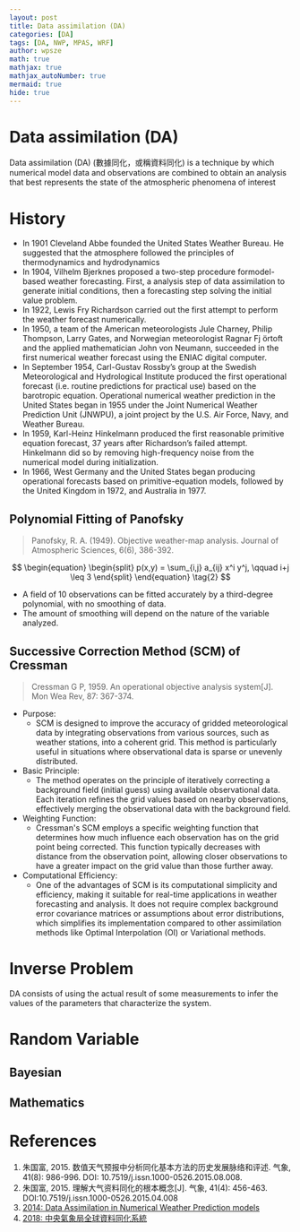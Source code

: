 ```yaml
---
layout: post
title: Data assimilation (DA) 
categories: [DA]
tags: [DA, NWP, MPAS, WRF]
author: wpsze
math: true
mathjax: true
mathjax_autoNumber: true
mermaid: true
hide: true
---
```


# Data assimilation (DA)

Data assimilation (DA) (數據同化，或稱資料同化) is a technique by which numerical model data and observations are combined to obtain an analysis that best represents the state of the atmospheric phenomena of interest

# History

- In 1901 Cleveland Abbe founded the United States Weather Bureau. He suggested that the atmosphere followed the principles of thermodynamics and hydrodynamics
- In 1904, Vilhelm Bjerknes proposed a two-step procedure formodel-based weather forecasting. First, a analysis step of data assimilation to generate initial conditions, then a forecasting step solving the initial value problem.
- In 1922, Lewis Fry Richardson carried out the first attempt to perform the weather forecast numerically.
- In 1950, a team of the American meteorologists Jule Charney, Philip Thompson, Larry Gates, and Norwegian meteorologist Ragnar Fj ̈ortoft and the applied mathematician John von Neumann, succeeded in the first numerical weather forecast using the ENIAC digital computer.
- In September 1954, Carl-Gustav Rossby’s group at the Swedish Meteorological and Hydrological Institute produced the first operational forecast (i.e. routine predictions for practical use) based on the barotropic equation. Operational numerical weather prediction in the United States began in 1955 under the Joint Numerical Weather Prediction Unit (JNWPU), a joint project by the U.S. Air Force, Navy, and Weather Bureau.
- In 1959, Karl-Heinz Hinkelmann produced the first reasonable primitive equation forecast, 37 years after Richardson’s failed attempt. Hinkelmann did so by removing high-frequency noise from the numerical model during initialization.
- In 1966, West Germany and the United States began producing operational forecasts based on primitive-equation models, followed by the United Kingdom in 1972, and Australia in 1977.


## Polynomial Fitting of Panofsky

> Panofsky, R. A. (1949). Objective weather-map analysis. Journal of Atmospheric Sciences, 6(6), 386-392.

$$
\begin{equation}
\begin{split}
p(x,y) = \sum_{i,j} a_{ij} x^i y^j, \qquad  i+j \leq 3
\end{split}
\end{equation}
\tag{2}
$$

- A field of 10 observations can be fitted accurately by a third-degree polynomial, with no smoothing of data.
- The amount of smoothing will depend on the nature of the variable analyzed.

## Successive Correction Method (SCM) of Cressman

> Cressman G P, 1959. An operational objective analysis system[J]. Mon Wea Rev, 87: 367-374.

- Purpose:
  - SCM is designed to improve the accuracy of gridded meteorological data by integrating observations from various sources, such as weather stations, into a coherent grid. This method is particularly useful in situations where observational data is sparse or unevenly distributed.
- Basic Principle:
  - The method operates on the principle of iteratively correcting a background field (initial guess) using available observational data. Each iteration refines the grid values based on nearby observations, effectively merging the observational data with the background field.
- Weighting Function:
  - Cressman's SCM employs a specific weighting function that determines how much influence each observation has on the grid point being corrected. This function typically decreases with distance from the observation point, allowing closer observations to have a greater impact on the grid value than those further away.
- Computational Efficiency:
  - One of the advantages of SCM is its computational simplicity and efficiency, making it suitable for real-time applications in weather forecasting and analysis. It does not require complex background error covariance matrices or assumptions about error distributions, which simplifies its implementation compared to other assimilation methods like Optimal Interpolation (OI) or Variational methods.


# Inverse Problem

DA consists of using the actual result of some measurements to infer the values of the parameters that characterize the system.

# Random Variable

## Bayesian



## Mathematics

# References

1. 朱国富, 2015. 数值天气预报中分析同化基本方法的历史发展脉络和评述. 气象, 41(8): 986-996. DOI: 10.7519/j.issn.1000-0526.2015.08.008.
2. 朱国富, 2015. 理解大气资料同化的根本概念[J]. 气象, 41(4): 456-463. DOI:10.7519/j.issn.1000-0526.2015.04.008
3. [2014: Data Assimilation in Numerical Weather Prediction models](https://indico.cern.ch/event/289770/contributions/664473/attachments/541326/746202/DA_CERN_Perianez.pdf)
4. [2018: 中央氣象局全球資料同化系統](https://www.cwa.gov.tw/Data/climate/Info/lectures/100/20180517_Chen.pdf)